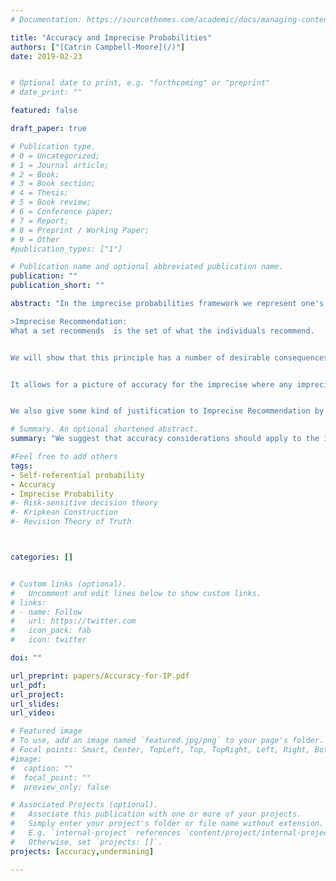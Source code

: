 ```yaml
---
# Documentation: https://sourcethemes.com/academic/docs/managing-content/

title: "Accuracy and Imprecise Probabilities"
authors: ["[Catrin Campbell-Moore](/)"]
date: 2019-02-23


# Optional date to print, e.g. "forthcoming" or "preprint"
# date_print: ""

featured: false

draft_paper: true

# Publication type.
# 0 = Uncategorized;
# 1 = Journal article;
# 2 = Book;
# 3 = Book section;
# 4 = Thesis;
# 5 = Book review;
# 6 = Conference paper;
# 7 = Report;
# 8 = Preprint / Working Paper;
# 9 = Other
#publication_types: ["1"]

# Publication name and optional abbreviated publication name.
publication: ""
publication_short: ""

abstract: "In the imprecise probabilities framework we represent one's belief state as a set of precise probabilities. This paper considers the following rather natural principle to tell us about what imprecise options an imprecise probability recommends:

>Imprecise Recommendation:
What a set recommends  is the set of what the individuals recommend.


We will show that this principle has a number of desirable consequences for the imprecise probabilist once we tie it with accuracy-theoretic considerations.


It allows for a picture of accuracy for the imprecise where any imprecise probability recommends itself, and we can obtain arguments for various principles of rationality such as Imprecise Probabilism and Imprecise Conditionalization. It can also allow for some rationally permissible options in certain scenarios which have formed a challenge case for accuracy-theory, or more generally for rationality considerations. In such scenarios, which bear a close relationship to the liar paradox, any precise probability undermines itself, but by using Imprecise Recommendation, we see that imprecise probabilities can be self-recommending, and thus candidates for rationally permissible options.


We also give some kind of justification to Imprecise Recommendation by providing a story thinking about the imprecise credence as a group, or credal-committee, where each committee member (precise probability) has opinions about what is better or worse, and they come together to make a decision on which groups are better and worse."

# Summary. An optional shortened abstract.
summary: "We suggest that accuracy considerations should apply to the imprecise by using: what a set recommends is the set of what the individuals in it recommend. This results in a surprisingly nice picture of accuracy for the imprecise."

#Feel free to add others
tags:
- Self-referential probability
- Accuracy
- Imprecise Probability
#- Risk-sensitive decision theory
#- Kripkean Construction
#- Revision Theory of Truth



categories: []


# Custom links (optional).
#   Uncomment and edit lines below to show custom links.
# links:
# - name: Follow
#   url: https://twitter.com
#   icon_pack: fab
#   icon: twitter

doi: ""

url_preprint: papers/Accuracy-for-IP.pdf
url_pdf:
url_project:
url_slides:
url_video:

# Featured image
# To use, add an image named `featured.jpg/png` to your page's folder.
# Focal points: Smart, Center, TopLeft, Top, TopRight, Left, Right, BottomLeft, Bottom, BottomRight.
#image:
#  caption: ""
#  focal_point: ""
#  preview_only: false

# Associated Projects (optional).
#   Associate this publication with one or more of your projects.
#   Simply enter your project's folder or file name without extension.
#   E.g. `internal-project` references `content/project/internal-project/index.md`.
#   Otherwise, set `projects: []`.
projects: [accuracy,undermining]

---
```

